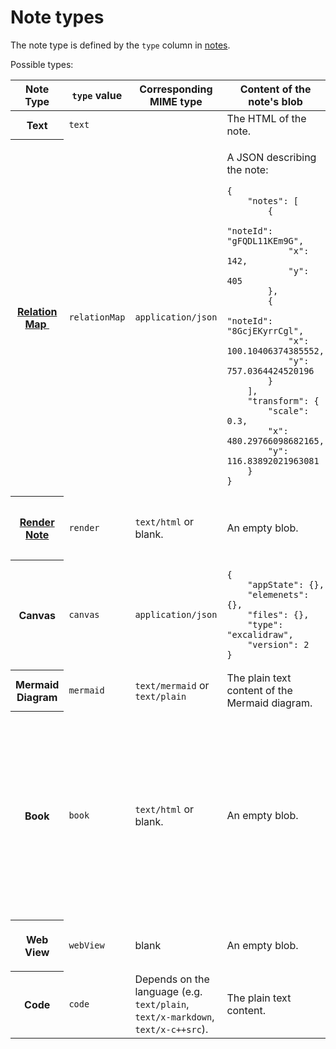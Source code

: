 # Note types
The note type is defined by the `type` column in <a class="reference-link" href="Database/notes.md">notes</a>.

Possible types:

<table class="ck-table-resized"><colgroup><col> <col> <col> <col> <col></colgroup><thead><tr><th>Note Type</th><th><code>type</code> value</th><th>Corresponding MIME type</th><th>Content of the note's blob</th><th>Relevant attributes</th></tr></thead><tbody><tr><th>Text</th><td><code>text</code></td><td>&nbsp;</td><td>The HTML of the note.</td><td>&nbsp;</td></tr><tr><th><a href="https://github.com/TriliumNext/Trilium/wiki/Relation-map">Relation Map&nbsp;</a></th><td><code>relationMap</code></td><td><code>application/json</code></td><td><p>A JSON describing the note:</p><pre><code class="language-text-plain">{
    "notes": [
        {
            "noteId": "gFQDL11KEm9G",
            "x": 142,
            "y": 405
        },
        {
            "noteId": "8GcjEKyrrCgl",
            "x": 100.10406374385552,
            "y": 757.0364424520196
        }
    ],
    "transform": {
        "scale": 0.3,
        "x": 480.29766098682165,
        "y": 116.83892021963081
    }
}</code></pre></td><td>None</td></tr><tr><th><a href="https://github.com/TriliumNext/Trilium/wiki/Scripts">Render Note</a></th><td><code>render</code></td><td><code>text/html</code> or blank.</td><td>An empty blob.</td><td><code>~renderNote</code> pointing to the HTML note to render.</td></tr><tr><th>Canvas</th><td><code>canvas</code></td><td><code>application/json</code></td><td><pre><code class="language-text-plain">{
	"appState": {},
	"elemenets": {},
	"files": {},
	"type": "excalidraw",
	"version": 2
}</code></pre></td><td>None</td></tr><tr><th>Mermaid Diagram</th><td><code>mermaid</code></td><td><code>text/mermaid</code> or <code>text/plain</code></td><td>The plain text content of the Mermaid diagram.</td><td>None</td></tr><tr><th>Book</th><td><code>book</code></td><td><code>text/html</code> or blank.</td><td>An empty blob.</td><td><ul><li><code>#viewType</code> which can be either <code>grid</code> or <code>list</code>.</li><li><code>#expanded</code></li></ul><p>both options are shown to the user via the “Book Properties” ribbon widget.</p></td></tr><tr><th>Web View</th><td><code>webView</code></td><td>blank</td><td>An empty blob.</td><td><code>#webViewSrc</code> pointing to an URL to render.</td></tr><tr><th>Code</th><td><code>code</code></td><td>Depends on the language (e.g. <code>text/plain</code>, <code>text/x-markdown</code>, <code>text/x-c++src</code>).</td><td>The plain text content.</td><td>&nbsp;</td></tr></tbody></table>